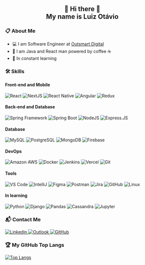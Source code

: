 <h2 align="center">👋 Hi there 👋<br/>My name is Luiz Otávio</h2>

<h3>📋 About Me</h3>
<ul>
  <li>💻 I am Software Engineer at <a href="https://outsmartdigital.com.br/" target="_blank">Outsmart Digital</a></li>
  <li>🚀 I am Java and React man powered by coffee ☕️</li>
  <li>📝 In constant learning</li>
</ul>

<h3>🛠 Skills</h3>
<h4>Front-end and Mobile</h4>
<span>
  <img alt="React" src="https://img.shields.io/badge/React.JS-149dca?style=for-the-badge&logoColor=white&logo=react"/>
  <img alt="NextJS" src="https://img.shields.io/badge/Next.JS-404D59?style=for-the-badge&logoColor=white&logo=nextdotjs"/>
  <img alt="React Native" src="https://img.shields.io/badge/React_Native-333333?style=for-the-badge&logoColor=61dafb&logo=react"/>
  <img alt="Angular" src="https://img.shields.io/badge/Angular-DD0031?style=for-the-badge&logoColor=white&logo=angular"/>
  <img alt="Redux" src="https://img.shields.io/badge/Redux-593D88?style=for-the-badge&logoColor=white&logo=redux"/>
</span>

<h4>Back-end and Database</h4>
<span>
  <img alt="Spring Framework" src="https://img.shields.io/badge/Spring-6cb52d?style=for-the-badge&logoColor=white&logo=spring"/>
  <img alt="Spring Boot" src="https://img.shields.io/badge/Spring_Boot-6DB33F?style=for-the-badge&logoColor=white&logo=springboot"/>
  <img alt="NodeJS" src="https://img.shields.io/badge/Node.JS-43853D?style=for-the-badge&logoColor=white&logo=nodedotjs"/>
  <img alt="Express.JS" src="https://img.shields.io/badge/Express.JS-404D59?style=for-the-badge&logoColor=white&logo=express"/>
</span>

<h4>Database</h4>
<span>
  <img alt="MySQL" src="https://img.shields.io/badge/MySQL-00000F?style=for-the-badge&logoColor=white&logo=mysql"/>
  <img alt="PostgreSQL" src="https://img.shields.io/badge/PostgreSQL-316192?style=for-the-badge&logoColor=white&logo=postgresql"/>
  <img alt="MongoDB" src="https://img.shields.io/badge/MongoDB-4EA94B?style=for-the-badge&logoColor=white&logo=mongodb"/>
  <img alt="Firebase" src="https://img.shields.io/badge/Firebase-F29D0C?style=for-the-badge&logoColor=white&logo=firebase"/>
</span>

<h4>DevOps</h4>
<span>
  <img alt="Amazon AWS" src="https://img.shields.io/badge/Amazon_AWS-232F3E?style=for-the-badge&logoColor=white&logo=amazon-aws"/>
  <img alt="Docker" src="https://img.shields.io/badge/Docker-2496ED?style=for-the-badge&logoColor=white&logo=docker"/>
  <img alt="Jenkins" src="https://img.shields.io/badge/Jenkins-D33833?style=for-the-badge&logoColor=white&logo=jenkins"/>
  <img alt="Vercel" src="https://img.shields.io/badge/Vercel-12100E?style=for-the-badge&logoColor=white&logo=vercel"/>
  <img alt="Git" src="https://img.shields.io/badge/Git-E34F26?style=for-the-badge&logoColor=white&logo=git"/>
</span>

<h4>Tools</h4>
<span>
  <img alt="VS Code" src="https://img.shields.io/badge/VS_Code-005ba4?style=for-the-badge&logoColor=white&logo=visual-studio-code"/>
  <img alt="IntelliJ" src="https://img.shields.io/badge/IntelliJ-12100E?style=for-the-badge&logoColor=white&logo=intellij-idea"/>
  <img alt="Figma" src="https://img.shields.io/badge/Figma-4F5156?style=for-the-badge&logoColor=white&logo=figma"/>
  <img alt="Postman" src="https://img.shields.io/badge/Postman-e05320?style=for-the-badge&logoColor=white&logo=postman"/>
  <img alt="Jira" src="https://img.shields.io/badge/Jira-0052cc?style=for-the-badge&logoColor=white&logo=jira"/>
  <img alt="GitHub" src="https://img.shields.io/badge/GitHub-100000?style=for-the-badge&logoColor=white&logo=github"/>
  <img alt="Linux" src="https://img.shields.io/badge/Linux-E34F26?style=for-the-badge&logoColor=black&logo=linux"/>
</span>

<h4>In learning</h4>
<span>
  <img alt="Python" src="https://img.shields.io/badge/Python-14354C?style=for-the-badge&logoColor=white&logo=python"/>
  <img alt="Django" src="https://img.shields.io/badge/Django-092E20?style=for-the-badge&logoColor=white&logo=django"/>
  <img alt="Pandas" src="https://img.shields.io/badge/Pandas-130654?style=for-the-badge&logoColor=white&logo=pandas"/>
  <img alt="Cassandra" src="https://img.shields.io/badge/Cassandra-1c81a0?style=for-the-badge&logoColor=white&logo=apache-cassandra"/>
  <img alt="Jupyter" src="https://img.shields.io/badge/Jupyter-e46e2e?style=for-the-badge&logoColor=white&logo=Jupyter"/>
</span>


<h3>📬 Contact Me</h3>
<span>
  <a target="_blank" href="https://www.linkedin.com/in/luiz-otavio-mendes">
    <img alt="Linkedin" src="https://img.shields.io/badge/luiz--otavio--mendes-0077B5?style=for-the-badge&logoColor=white&logo=Linkedin&link=https://www.linkedin.com/in/luiz-otavio-mendes"/>
  </a>
  <a target="_blank" href="mailto:lotavio18@hotmail.com">
    <img alt="Outlook" src="https://img.shields.io/badge/lotavio18@hotmail.com-0078D4?style=for-the-badge&logoColor=white&logo=microsoft-outlook&link=mailto:lotavio18@hotmail.com"/>
  </a>
  <a target="_blank" href="https://github.com/Luizhttps">
    <img alt="GitHub" src="https://img.shields.io/badge/Luizhttps-330F63?style=for-the-badge&label=Follow&logo=github&link=https://github.com/Luizhttps"/>
  </a>
</span>

<h3> 🏆 My GitHub Top Langs</h3>
<a target="_blank" href="https://github.com/Luizhttps">
  <img alt="Top Langs" src="https://github-readme-stats.vercel.app/api/top-langs/?username=Luizhttps&show_icons=true&theme=dracula&border=false&layout=compact"/>
</a>
